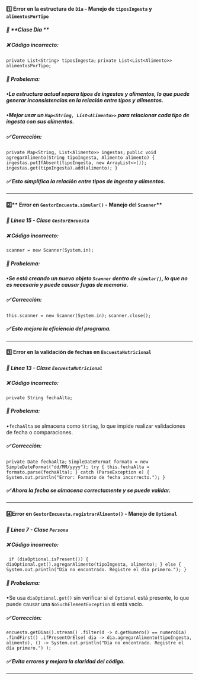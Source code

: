 #### 1️⃣ **Error en la estructura de `Dia` - Manejo de `tiposIngesta` y `alimentosPorTipo`**
##### 📍 **Clase Dia **
##### ❌ **Código incorrecto:**
`private List<String> tiposIngesta;`
`private List<List<Alimento>> alimentosPorTipo;
`
##### 🔴 **Probelema:**
##### •La estructura actual separa tipos de ingestas y alimentos, lo que puede generar inconsistencias en la relación entre tipos y alimentos.
##### •Mejor usar un `Map<String, List<Alimento>>` para relacionar cada tipo de ingesta con sus alimentos.
##### ✅ **Corrección:**
`private Map<String, List<Alimento>> ingestas;`
`public void agregarAlimento(String tipoIngesta, Alimento alimento) {
ingestas.putIfAbsent(tipoIngesta, new ArrayList<>());
ingestas.get(tipoIngesta).add(alimento);
}
`
##### ✅ Esto simplifica la relación entre tipos de ingesta y alimentos.

___


#### 2️⃣** Error en `GestorEncuesta.simular()` - Manejo del `Scanner`**
##### 📍 **Línea 15 - Clase `GestorEncuesta`**
##### ❌ **Código incorrecto:**
`scanner = new Scanner(System.in);`
##### 🔴 **Probelema:**
##### •Se está creando un nuevo objeto `Scanner` dentro de `simular()`, lo que no es necesario y puede causar fugas de memoria.
##### ✅ **Corrección:**
`this.scanner = new Scanner(System.in);`
`scanner.close();`

##### ✅   Esto mejora la eficiencia del programa.

___

#### 3️⃣ **Error en la validación de fechas en `EncuestaNutricional`**
##### 📍 **Línea 13 - Clase `EncuestaNutricional`**
##### ❌ **Código incorrecto:**
`private String fechaAlta;`

##### 🔴 **Probelema:**
•`fechaAlta` se almacena como `String`, lo que impide realizar validaciones de fecha o comparaciones.
##### ✅ **Corrección:**
`private Date fechaAlta;`
`SimpleDateFormat formato = new SimpleDateFormat("dd/MM/yyyy");
try {
this.fechaAlta = formato.parse(fechaAlta);
} catch (ParseException e) {
System.out.println("Error: Formato de fecha incorrecto.");
}`


##### ✅  Ahora la fecha se almacena correctamente y se puede validar.

___

#### 4️⃣**Error en `GestorEncuesta.registrarAlimento()` - Manejo de `Optional`**
##### 📍 **Línea 7 - Clase `Persona`**
##### ❌ **Código incorrecto:**
` if (diaOptional.isPresent()) {
diaOptional.get().agregarAlimento(tipoIngesta, alimento);
} else {
System.out.println("Día no encontrado. Registre el día primero.");
}`

##### 🔴 **Probelema:**
•Se usa `diaOptional.get()` sin verificar si el `Optional` está presente, lo que puede causar una `NoSuchElementException` si está vacío.

##### ✅ **Corrección:**
`encuesta.getDias().stream()
.filter(d -> d.getNumero() == numeroDia)
.findFirst()
.ifPresentOrElse(
dia -> dia.agregarAlimento(tipoIngesta, alimento),
() -> System.out.println("Día no encontrado. Registre el día primero.")
);`
##### ✅ Evita errores y mejora la claridad del código.

___